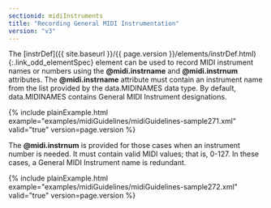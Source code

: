 ```yaml
---
sectionid: midiInstruments
title: "Recording General MIDI Instrumentation"
version: "v3"
---
```




The [instrDef]({{ site.baseurl }}/{{ page.version }}/elements/instrDef.html){:.link_odd_elementSpec} element can be used to record MIDI instrument names or
numbers using the **@midi.instrname** and **@midi.instrnum** attributes. The
**@midi.instrname** attribute must contain an instrument name from the list provided
by the data.MIDINAMES data type. By default, data.MIDINAMES contains General MIDI
Instrument
designations.

{% include plainExample.html example="examples/midiGuidelines/midiGuidelines-sample271.xml" valid="true" version=page.version %}

The **@midi.instrnum** is provided for those cases when an instrument number is needed.
It must contain valid MIDI values; that is, 0-127. In these cases, a General MIDI
Instrument
name is redundant.

{% include plainExample.html example="examples/midiGuidelines/midiGuidelines-sample272.xml" valid="true" version=page.version %}

